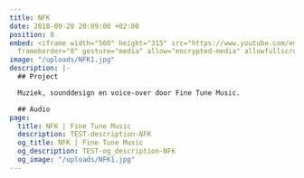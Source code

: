 ```yaml
---
title: NFK
date: 2018-09-20 20:09:00 +02:00
position: 0
embed: <iframe width="560" height="315" src="https://www.youtube.com/embed/c42pDh25N-E?rel=0&amp;showinfo=0"
  frameborder="0" gesture="media" allow="encrypted-media" allowfullscreen></iframe>
image: "/uploads/NFK1.jpg"
description: |-
  ## Project

  Muziek, sounddesign en voice-over door Fine Tune Music.

  ## Audio
page:
  title: NFK | Fine Tune Music
  description: TEST-description-NFK
  og_title: NFK | Fine Tune Music
  og_description: TEST-og_description-NFK
  og_image: "/uploads/NFK1.jpg"
---
```


<head>
<meta name='title' content='{{ NFK title test }}'>
<meta name="description" content="NFK description test">
</head>

